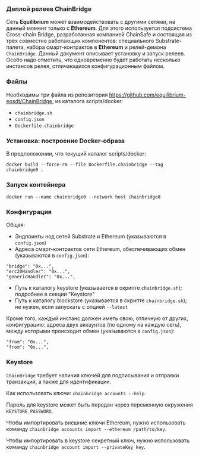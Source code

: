 ### Деплой релеев ChainBridge

Сеть **Equilibrium** может взаимодействовать с другими сетями, на
данный момент только с **Ethereum**. Для этого используется подсистема
Cross-chain Bridge, разработанная компанией ChainSafe и состоящая из
трёх совместно работающих компонентов: специального Substrate-палета,
набора смарт-контрактов в **Ethereum** и релей-демона
```ChainBridge```. Данный документ описывает установку и запуск
релеев. Особо надо отметить, что одновременно будет работать несколько
инстансов релея, отличающихся конфигурационным файлом.

### Файлы

Необходимы три файла из репозитория
https://github.com/equilibrium-eosdt/ChainBridge, из каталога
scripts/docker:

- ```chainbridge.sh```
- ```config.json```
- ```Dockerfile.chainbridge```

### Установка: построение Docker-образа

В предположении, что текущий каталог scripts/docker:
```
docker build --force-rm --file Dockerfile.chainbridge --tag chainbridge0 .
```

### Запуск контейнера

```
docker run --name chainbridge0 --network host chainbridge0
```

### Конфигурация

Общая:

- Эндпоинты нод сетей Substrate и Ethereum (указываются в ```config.json```)
- Адреса смарт-контрактов сети Ethereum, обеспечивающих обмен (указываются в ```config.json```):
```
"bridge": "0x...",
"erc20Handler": "0x...",
"genericHandler": "0x...",
```
- Путь к каталогу keystore (указывается в скрипте ```chainbridge.sh```); подробнее в секции "Keystore"
- Путь к каталогу blockstore (указывается в скрипте ```chainbridge.sh```); не нужен, если запускать с опцией ```--latest```

Кроме того, каждый инстанс должен иметь свою, отличную от других,
конфигурацию: адреса двух аккаунтов (по одному на каждую сеть), между
которыми происходит обмен  (указываются в ```config.json```):
```
"from": "0x...",
"from": "0x...",
```

### Keystore

```ChainBridge``` требует наличия ключей для подписывания и отправки транзакций, а также для идентификации.

Как использовать ключи: ```chainbridge accounts --help```.

Пароль для keystore может быть передан через переменную окружения ```KEYSTORE_PASSWORD```.

Чтобы импортировать внешние ключи Ethereum, нужно использовать команду
```chainbridge accounts import --ethereum /path/to/key```.

Чтобы импортировать в keystore секретный ключ, нужно использовать команду
```chainbridge account import --privateKey key```.